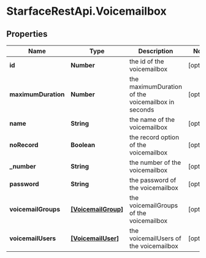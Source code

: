# StarfaceRestApi.Voicemailbox

## Properties
Name | Type | Description | Notes
------------ | ------------- | ------------- | -------------
**id** | **Number** | the id of the voicemailbox | [optional] 
**maximumDuration** | **Number** | the maximumDuration of the voicemailbox in seconds | [optional] 
**name** | **String** | the name of the voicemailbox | [optional] 
**noRecord** | **Boolean** | the record option of the voicemailbox | [optional] 
**_number** | **String** | the number of the voicemailbox | [optional] 
**password** | **String** | the password of the voicemailbox | [optional] 
**voicemailGroups** | [**[VoicemailGroup]**](VoicemailGroup.md) | the voicemailGroups of the voicemailbox | [optional] 
**voicemailUsers** | [**[VoicemailUser]**](VoicemailUser.md) | the voicemailUsers of the voicemailbox | [optional] 


